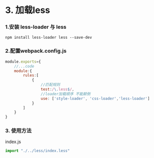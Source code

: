 # 3. 加载less

### 1.安装    less-loader 与   less
```npm
npm install less-loader less --save-dev
```

### 2.配置webpack.config.js
```js
module.exports={
    //...code
    module:{
        rules:[
            {
                //匹配规则
                test:/\.less$/,
                //loader加载顺序 不能颠倒
                use: ['style-loader', 'css-loader','less-loader']
            }
        ]
    }
}
```

### 3. 使用方法

index.js
```js
import "./../less/index.less"
```